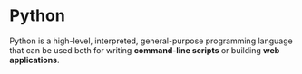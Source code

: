 # Python

Python is a high-level, interpreted, general-purpose programming language that can be used both for writing **command-line scripts** or building **web applications**.
